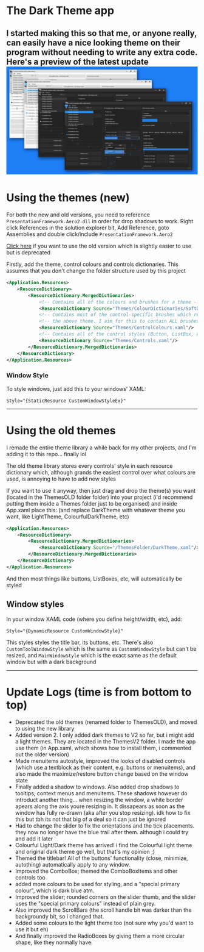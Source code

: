 # The Dark Theme app
I started making this so that me, or anyone really, can easily have a nice looking theme on their program without needing to write any extra code. 
Here's a preview of the latest update
![](newPreview.png)
---

# Using the themes (new)
For both the new and old versions, you need to reference `PresentationFramework.Aero2.dll` in order for drop shadows to work. Right click References in the solution explorer bit, Add Reference, goto Assemblies and double click/include `PresentationFramework.Aero2`

[Click here](#using-the-old-themes) if you want to use the old version which is slightly easier to use but is deprecated

Firstly, add the theme, control colours and controls dictionaries. This assumes that you don't change the folder structure used by this project

```xml
<Application.Resources>
    <ResourceDictionary>
        <ResourceDictionary.MergedDictionaries>
            <!-- Contains all of the colours and brushes for a theme -->
            <ResourceDictionary Source="Themes/ColourDictionaries/SoftDark.xaml"/>
            <!-- Contains most of the control-specific brushes which reference -->
            <!-- the above theme. I aim for this to contain ALL brushes, not most  -->
            <ResourceDictionary Source="Themes/ControlColours.xaml"/>
            <!-- Contains all of the control styles (Button, ListBox, etc) -->
            <ResourceDictionary Source="Themes/Controls.xaml"/>        
        </ResourceDictionary.MergedDictionaries>
    </ResourceDictionary>
</Application.Resources>
```

### Window Style
To style windows, just add this to your windows' XAML:
```
Style="{StaticResource CustomWindowStyleEx}"
```

---

# Using the old themes

I remade the entire theme library a while back for my other projects, and I'm adding it to this repo... finally lol

The old theme library stores every controls' style in each resource dictionary which, although grands the easiest control over what colours are used, is annoying to have to add new styles

If you want to use it anyway, then just drag and drop the theme(s) you want (located in the ThemesOLD folder folder) into your project (i'd recommend putting them inside a Themes folder just to be organised) and inside App.xaml place this: (and replace DarkTheme with whatever theme you want, like LightTheme, ColourfulDarkTheme, etc)
```xml
<Application.Resources>
    <ResourceDictionary>
        <ResourceDictionary.MergedDictionaries>
            <ResourceDictionary Source="/ThemesFolder/DarkTheme.xaml"/>
        </ResourceDictionary.MergedDictionaries>
    </ResourceDictionary>
</Application.Resources>
```
And then most things like buttons, ListBoxes, etc, will automatically be styled

## Window styles
In your window XAML code (where you define height/width, etc), add:
```
Style="{DynamicResource CustomWindowStyle}"
```

This styles styles the title bar, its buttons, etc. There's also `CustomToolWindowStyle` which is the same as `CustomWindowStyle` but can't be resized, and `MainWindowStyle` which is the exact same as the default window but with a dark background

---

# Update Logs (time is from bottom to top)
- Deprecated the old themes (renamed folder to ThemesOLD), and moved to using the new library
- Added version 2. I only added dark themes to V2 so far, but i might add a light themes. They are located in the ThemesV2 folder. I made the app use them (in App.xaml, which shows how to install them, i commented out the older version)
- Made menuitems autostyle, improved the looks of disabled controls (which use a textblock as their content, e.g. buttons or menuitems), and also made the maximize/restore button change based on the window state
- Finally added a shadow to windows. Also added drop shadows to tooltips, context menus and menuitems. These shadows however do introduct another thing... when resizing the window, a white border apears along the axis youre resizing in. It dissapears as soon as the window has fully re-drawn (aka after you stop resizing). idk how to fix this but tbh its not that big of a deal so it can just be ignored
- Had to change the slider to fix the orientations and the tick placements. they now no longer have the blue trail after them. although i could try and add it later
- Colourful Light/Dark theme has arrived! i find the Colourful light theme and original dark theme go well, but that's my opinion ;)
- Themed the titlebar! All of the buttons' functionality (close, minimize, autothing) automatically apply to any window.
- Improved the ComboBox; themed the ComboBoxItems and other controls too
- added more colours to be used for styling, and a "special primary colour", which is dark blue atm.
- Improved the slider; rounded corners on the slider thumb, and the slider uses the "special primary colours" instead of plain grey.
- Also improved the ScrollBars (the scroll handle bit was darker than the backgroundy bit, so i changed that.
- Added some colours to the light theme too (not sure why you'd want to use it but eh)
- And finally improved the RadioBoxes by giving them a more circular shape, like they normally have.
